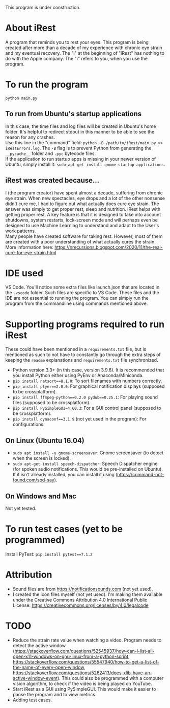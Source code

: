 This program is under construction.
  
# About iRest  
A program that reminds you to rest your eyes. This program is being created after more than a decade of my experience with chronic eye strain and my eventual recovery. The "i" at the beginning of "iRest" has nothing to do with the Apple company. The "i" refers to you, when you use the program.
  
# To run the program  
`python main.py`  
  
## To run from Ubuntu's startup applications  
In this case, the time files and log files will be created in Ubuntu's home folder. It's helpful to redirect stdout in this manner to be able to see the reason for any crashes.    
Use this line in the "command" field: `python -B /path/to/iRest/main.py >> iRestErrors.log`. The `-B` flag is to prevent Python from generating the `__pycache__` folder and `.pyc` bytecode files.  
If the application to run startup apps is missing in your newer version of Ubuntu, simply install it: `sudo apt-get install gnome-startup-applications`.  
  
## iRest was created because...
I (the program creator) have spent almost a decade, suffering from chronic eye strain. When new spectacles, eye drops and a lot of the other nonsense didn't cure me, I had to figure out what actually does cure eye strain. The answer was simply to get proper rest, sleep and nutrition. iRest helps with getting proper rest. A key feature is that it is designed to take into account shutdowns, system restarts, lock-screen mode and will perhaps even be designed to use Machine Learning to understand and adapt to the User's work patterns.   
Many people have created software for taking rest. However, most of them are created with a poor understanding of what actually cures the strain.  
More information here: https://nrecursions.blogspot.com/2020/11/the-real-cure-for-eye-strain.html  
  

# IDE used  
VS Code. You'll notice some extra files like launch.json that are located in the `.vscode` folder. Such files are specific to VS Code. These files and the IDE are not essential to running the program. You can simply run the program from the commandline using commands mentioned above.
  

# Supporting programs required to run iRest  
These could have been mentioned in a `requirements.txt` file, but is mentioned as such to not have to constantly go through the extra steps of keeping the `readme` explanations and `requirements.txt` file synchronized.
* Python version 3.3+ (in this case, version 3.9.6). It is recommended that you install Python either using PyEnv or Anaconda/Miniconda.     
* `pip install natsort==8.1.0`: To sort filenames with numbers correctly.  
* `pip install plyer==2.0.0`: For graphical notification displays (supposed to be crossplatform).
* `pip install ffmpeg-python==0.2.0 pydub==0.25.1`: For playing sound files (supposed to be crossplatform).
* `pip install PySimpleGUI=4.60.3`: For a GUI control panel (supposed to be crossplatform).   
* `pip install dynaconf==3.1.9` (not yet used in the program): For configurations.  
  
## On Linux (Ubuntu 16.04)  
* `sudo apt install -y gnome-screensaver`: Gnome screensaver (to detect when the screen is locked).
* `sudo apt-get install speech-dispatcher`: Speech Dispatcher engine (for spoken audio notifications. This would be pre-installed on Ubuntu). If it isn't already installed, you can install it using (https://command-not-found.com/spd-say).
  
## On Windows and Mac  
Not yet tested.
  
# To run test cases (yet to be programmed)  
Install PyTest: `pip install pytest==7.1.2`  
   
  
# Attribution  
* Sound files are from https://notificationsounds.com (not yet used).  
* I created the icon files myself (not yet used). I'm making them available under the Creative Commons Attribution 4.0 International Public License: https://creativecommons.org/licenses/by/4.0/legalcode  
  
# TODO
* Reduce the strain rate value when watching a video. Program needs to detect the active window (https://stackoverflow.com/questions/52545937/how-can-i-list-all-open-x11-windows-on-gnu-linux-from-a-python-script, https://stackoverflow.com/questions/55547940/how-to-get-a-list-of-the-name-of-every-open-window, https://stackoverflow.com/questions/5262413/does-xlib-have-an-active-window-event). This could also be programmed with a computer vision algorithm, to check if the video is being played on YouTube.
* Start iRest as a GUI using PySimpleGUI. This would make it easier to pause the program and to view metrics.
* Adding test cases.

